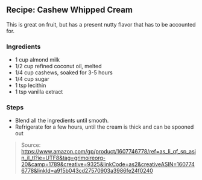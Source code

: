 ## Recipe: Cashew Whipped Cream
This is great on fruit, but has a present nutty flavor that has to be accounted for.  


### Ingredients
 - 1 cup almond milk
 - 1/2 cup refined coconut oil, melted
 - 1/4 cup cashews, soaked for 3-5 hours
 - 1/4 cup sugar
 - 1 tsp lecithin
 - 1 tsp vanilla extract

### Steps
 - Blend all the ingredients until smooth.
 - Refrigerate for a few hours, until the cream is thick and can be spooned out

> Source: https://www.amazon.com/gp/product/1607746778/ref=as_li_qf_sp_asin_il_tl?ie=UTF8&tag=grimoireorg-20&camp=1789&creative=9325&linkCode=as2&creativeASIN=1607746778&linkId=a915b043cd27570903a3986fe24f0240
